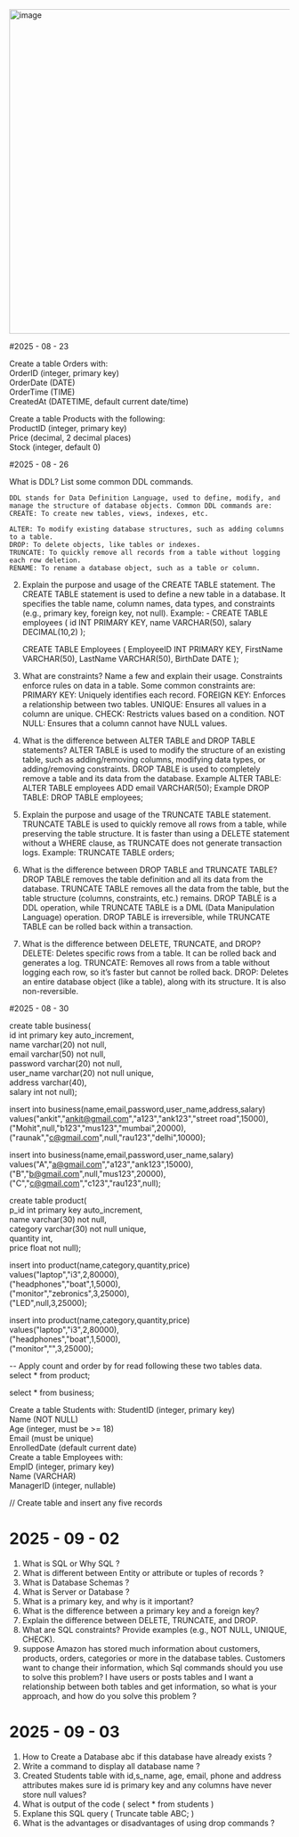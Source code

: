 <img width="1102" height="583" alt="image" src="https://github.com/user-attachments/assets/69e2e883-d749-4bcc-a98a-7dc0476adf6f" />

#2025 - 08 - 23 

Create a table Orders with: <br>
OrderID (integer, primary key) <br>
OrderDate (DATE) <br>
OrderTime (TIME) <br>
CreatedAt (DATETIME, default current date/time) <br>

Create a table Products with the following: <br>
ProductID (integer, primary key) <br>
Price (decimal, 2 decimal places) <br>
Stock (integer, default 0) <br>


#2025 - 08 - 26 

What is DDL? List some common DDL commands.

    DDL stands for Data Definition Language, used to define, modify, and manage the structure of database objects. Common DDL commands are:
    CREATE: To create new tables, views, indexes, etc.
  
    ALTER: To modify existing database structures, such as adding columns to a table.
    DROP: To delete objects, like tables or indexes.
    TRUNCATE: To quickly remove all records from a table without logging each row deletion.
    RENAME: To rename a database object, such as a table or column.

2. Explain the purpose and usage of the CREATE TABLE statement.
    The CREATE TABLE statement is used to define a new table in a database.
    It specifies the table name, column names, data types, and constraints (e.g., primary key, foreign key, not null).
    Example: -
    CREATE TABLE employees (
      id INT PRIMARY KEY,
      name VARCHAR(50), 
      salary DECIMAL(10,2)
    );

    CREATE TABLE Employees (
        EmployeeID INT PRIMARY KEY,
        FirstName VARCHAR(50),
        LastName VARCHAR(50),
        BirthDate DATE
    );

3. What are constraints? Name a few and explain their usage.
    Constraints enforce rules on data in a table. Some common constraints are:
    PRIMARY KEY: Uniquely identifies each record.
    FOREIGN KEY: Enforces a relationship between two tables.
    UNIQUE: Ensures all values in a column are unique.
    CHECK: Restricts values based on a condition.
    NOT NULL: Ensures that a column cannot have NULL values.

4. What is the difference between ALTER TABLE and DROP TABLE statements?
    ALTER TABLE is used to modify the structure of an existing table, such as adding/removing columns, modifying data types, or adding/removing constraints.
    DROP TABLE is used to completely remove a table and its data from the database.
    Example ALTER TABLE: ALTER TABLE employees ADD email VARCHAR(50);
    Example DROP TABLE: DROP TABLE employees;

5. Explain the purpose and usage of the TRUNCATE TABLE statement.
    TRUNCATE TABLE is used to quickly remove all rows from a table, while preserving the table structure.
    It is faster than using a DELETE statement without a WHERE clause, as TRUNCATE does not generate transaction logs.
    Example: TRUNCATE TABLE orders;

6. What is the difference between DROP TABLE and TRUNCATE TABLE?
    DROP TABLE removes the table definition and all its data from the database.
    TRUNCATE TABLE removes all the data from the table, but the table structure (columns, constraints, etc.) remains.
    DROP TABLE is a DDL operation, while TRUNCATE TABLE is a DML (Data Manipulation Language) operation.
    DROP TABLE is irreversible, while TRUNCATE TABLE can be rolled back within a transaction.

7. What is the difference between DELETE, TRUNCATE, and DROP?
    DELETE: Deletes specific rows from a table. It can be rolled back and generates a log.
    TRUNCATE: Removes all rows from a table without logging each row, so it’s faster but cannot be rolled back.
    DROP: Deletes an entire database object (like a table), along with its structure. It is also non-reversible.


#2025 - 08 - 30 

create table business( <Br>
id int primary key auto_increment, <Br>
name varchar(20) not null, <Br>
email varchar(50) not null, <Br>
password varchar(20) not null, <Br>
user_name varchar(20) not null unique, <Br>
address varchar(40),  <Br>
salary int not null);  <Br>

insert into business(name,email,password,user_name,address,salary) <Br>
values("ankit","ankit@gmail.com","a123","ank123","street road",15000), <Br>
    ("Mohit",null,"b123","mus123","mumbai",20000), <Br>
    ("raunak","c@gmail.com",null,"rau123","delhi",10000); <Br>
    
    
insert into business(name,email,password,user_name,salary) <Br>
values("A","a@gmail.com","a123","ank123",15000), <Br>
    ("B","b@gmail.com",null,"mus123",20000), <Br>
    ("C","c@gmail.com","c123","rau123",null); <Br>



create table product( <Br>
p_id int primary key auto_increment, <Br>
name varchar(30) not null, <Br>
category varchar(30) not null unique, <Br>
quantity int, <Br>
price float not null); <Br>

insert into product(name,category,quantity,price) <Br>
values("laptop","i3",2,80000), <Br>
("headphones","boat",1,5000), <Br>
("monitor","zebronics",3,25000), <Br>
("LED",null,3,25000);  <Br>

insert into product(name,category,quantity,price) <Br>
values("laptop","i3",2,80000), <Br>
("headphones","boat",1,5000),  <Br>
("monitor","",3,25000);   <Br>
 

-- Apply count and order by for read following these two tables data.  <Br>
select * from product;  <Br>

select  * from business; <Br>



Create a table Students with: StudentID (integer, primary key) <br>
Name (NOT NULL)  <br>
Age (integer, must be >= 18)  <br>
Email (must be unique)  <br>
EnrolledDate (default current date)  <br>
Create a table Employees with:  <br>
EmpID (integer, primary key)  <br>
Name (VARCHAR)  <br>
ManagerID (integer, nullable)  <br>

// Create table and insert any five records

# 2025 - 09 - 02 
1. What is SQL or Why SQL ?
2. What is different between Entity or attribute or tuples of records ?
3. What is Database Schemas ?
4. What is Server or Database ?
5. What is a primary key, and why is it important?
6. What is the difference between a primary key and a foreign key?
7. Explain the difference between DELETE, TRUNCATE, and DROP.
8. What are SQL constraints? Provide examples (e.g., NOT NULL, UNIQUE, CHECK).
9. suppose Amazon has stored much information about customers, products, orders, categories or more in the database tables. Customers want to change their information, which Sql commands should you use to solve this problem?
I have users or posts tables and I want a relationship between both tables and get information, so what is your approach, and how do you solve this problem ?

# 2025 - 09 - 03 
1. How to Create a Database abc if this database have already exists ?
2. Write a command to display all database name ?
3. Created Students table with id,s_name, age, email, phone and address attributes makes sure id is primary key and any columns have never store null values?
4. What is output of the code ( select * from students )
5. Explane this SQL query ( Truncate table ABC; )
6. What is the advantages or disadvantages of using drop commands ?

